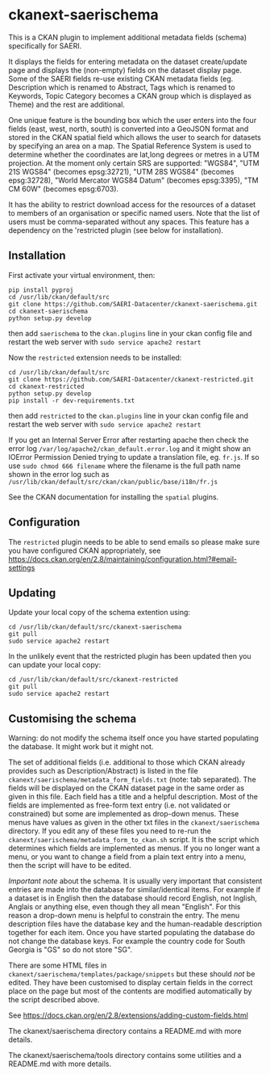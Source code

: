 # ckanext-saerischema

This is a CKAN plugin to implement additional metadata fields (schema) specifically for SAERI.

It displays the fields for entering metadata on the dataset create/update page and displays the (non-empty) fields on the dataset display page. Some of the SAERI fields re-use existing CKAN metadata fields (eg. Description which is renamed to Abstract, Tags which is renamed to Keywords, Topic Category becomes a CKAN group which is displayed as Theme) and the rest are additional.

One unique feature is the bounding box which the user enters into the four fields (east, west, north, south) is converted into a GeoJSON format and stored in the CKAN spatial field which allows the user to search for datasets by specifying an area on a map. The Spatial Reference System is used to determine whether the coordinates are lat,long degrees or metres in a UTM projection. At the moment only certain SRS are supported: "WGS84", "UTM 21S WGS84" (becomes epsg:32721), "UTM 28S WGS84" (becomes epsg:32728), "World Mercator WGS84 Datum" (becomes epsg:3395), "TM CM 60W" (becomes epsg:6703).

It has the ability to restrict download access for the resources of a dataset to members of an organisation or specific named users. Note that the list of users must be comma-separated without any spaces.  This feature has a dependency on the 'restricted plugin (see below for installation).

## Installation

First activate your virtual environment, then:
```
pip install pyproj
cd /usr/lib/ckan/default/src
git clone https://github.com/SAERI-Datacenter/ckanext-saerischema.git
cd ckanext-saerischema
python setup.py develop
```
then add `saerischema` to the `ckan.plugins` line in your ckan config file and restart the web server with `sudo service apache2 restart`

Now the `restricted` extension needs to be installed:
```
cd /usr/lib/ckan/default/src
git clone https://github.com/SAERI-Datacenter/ckanext-restricted.git
cd ckanext-restricted
python setup.py develop
pip install -r dev-requirements.txt
```
then add `restricted` to the `ckan.plugins` line in your ckan config file and restart the web server with `sudo service apache2 restart`

If you get an Internal Server Error after restarting apache then check the error log `/var/log/apache2/ckan_default.error.log` and it might show an IOError Permission Denied trying to update a translation file, eg. `fr.js`. If so use `sudo chmod 666 filename` where the filename is the full path name shown in the error log such as `/usr/lib/ckan/default/src/ckan/ckan/public/base/i18n/fr.js`

See the CKAN documentation for installing the `spatial` plugins.

## Configuration

The `restricted` plugin needs to be able to send emails so please make sure you have configured CKAN appropriately, see
https://docs.ckan.org/en/2.8/maintaining/configuration.html?#email-settings

## Updating

Update your local copy of the schema extention using:
```
cd /usr/lib/ckan/default/src/ckanext-saerischema
git pull
sudo service apache2 restart
```

In the unlikely event that the restricted plugin has been updated then you can update your local copy:
```
cd /usr/lib/ckan/default/src/ckanext-restricted
git pull
sudo service apache2 restart
```

## Customising the schema

Warning: do not modify the schema itself once you have started populating the database. It might work but it might not.

The set of additional fields (i.e. additional to those which CKAN already provides such as Description/Abstract) is listed in the file `ckanext/saerischema/metadata_form_fields.txt` (note: tab separated). The fields will be displayed on the CKAN dataset page in the same order as given in this file.  Each field has a title and a helpful description. Most of the fields are implemented as free-form text entry (i.e. not validated or constrained) but some are implemented as drop-down menus. These menus have values as given in the other txt files in the `ckanext/saerischema` directory. If you edit any of these files you need to re-run the `ckanext/saerischema/metadata_form_to_ckan.sh` script. It is the script which determines which fields are implemented as menus. If you no longer want a menu, or you want to change a field from a plain text entry into a menu, then the script will have to be edited.

*Important note* about the schema. It is usually very important that consistent entries are made into the database for similar/identical items. For example if a dataset is in English then the database should record English, not Inglish, Anglais or anything else, even though they all mean "English". For this reason a drop-down menu is helpful to constrain the entry. The menu description files have the database key and the human-readable description together for each item. Once you have started populating the database do not change the database keys. For example the country code for South Georgia is "GS" so do not store "SG".

There are some HTML files in `ckanext/saerischema/templates/package/snippets` but these should *not* be edited. They have been customised to display certain fields in the correct place on the page but most of the contents are modified automatically by the script described above.

See https://docs.ckan.org/en/2.8/extensions/adding-custom-fields.html

The ckanext/saerischema directory contains a README.md with more details.

The ckanext/saerischema/tools directory contains some utilities and a README.md with more details.
